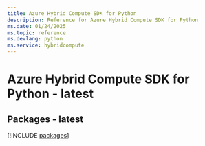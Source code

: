 ```yaml
---
title: Azure Hybrid Compute SDK for Python
description: Reference for Azure Hybrid Compute SDK for Python
ms.date: 01/24/2025
ms.topic: reference
ms.devlang: python
ms.service: hybridcompute
---
```

# Azure Hybrid Compute SDK for Python - latest
## Packages - latest
[!INCLUDE [packages](hybrid-compute-index.md)]